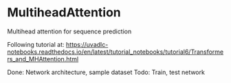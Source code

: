 # MultiheadAttention
Multihead attention for sequence prediction

Following tutorial at: https://uvadlc-notebooks.readthedocs.io/en/latest/tutorial_notebooks/tutorial6/Transformers_and_MHAttention.html

Done: Network architecture, sample dataset
Todo: Train, test network
